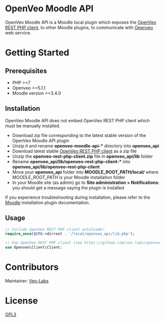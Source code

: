 # OpenVeo Moodle API

OpenVeo Moodle API is a Moodle local plugin which exposes the [OpenVeo REST PHP client](https://github.com/veo-labs/openveo-rest-php-client), to other Moodle plugins, to communicate with [Openveo](https://github.com/veo-labs/openveo-core) web service.

# Getting Started

## Prerequisites

- PHP >=7
- Openveo >=5.1.1
- Moodle version >=3.4.0

## Installation

OpenVeo Moodle API does not embed OpenVeo REST PHP client which must be manually installed.

- Download zip file corresponding to the latest stable version of the OpenVeo Moodle API plugin
- Unzip it and rename **openveo-moodle-api-\*** directory into **openveo_api**
- Download latest stable [OpenVeo REST PHP client](https://github.com/veo-labs/openveo-rest-php-client) as a zip file
- Unzip the **openveo-rest-php-client.zip** file in **openveo_api/lib** folder
- Rename **openveo_api/lib/openveo-rest-php-client-\*** into **openveo_api/lib/openveo-rest-php-client**
- Move your **openveo_api** folder into **MOODLE_ROOT_PATH/local/** where MOODLE_ROOT_PATH is your Moodle installation folder
- In your Moodle site (as admin) go to **Site administration > Notifications**: you should get a message saying the plugin is installed

If you experience troubleshooting during installation, please refer to the [Moodle](https://docs.moodle.org) installation plugin documentation.

## Usage

```php
// Include OpenVeo REST PHP client autoloader.
require_once($CFG->dirroot . '/local/openveo_api/lib.php');

// Use OpenVeo REST PHP client (see https://github.com/veo-labs/openveo-rest-php-client for more information).
use Openveo\Client\Client;
```

# Contributors

Maintainer: [Veo-Labs](http://www.veo-labs.com/)

# License

[GPL3](http://www.gnu.org/licenses/gpl.html)
